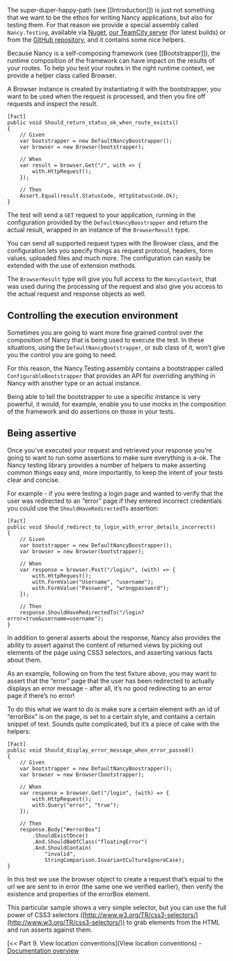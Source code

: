 The super-duper-happy-path (see [[Introduction]]) is just not something that we want to be the ethos for writing Nancy applications, but also for testing them. For that reason we provide a special assembly called `Nancy.Testing`, available via [Nuget](http://nuget.org), [our TeamCity server](http://teamcity.codebetter.com/project.html?projectId=project112&tab=projectOverview&guest=true) (for latest builds) or from the [GitHub repository](http://nancyfx.org), and it contains some nice helpers.

Because Nancy is a self-composing framework (see [[Bootstrapper]]), the runtime composition of the framework can have impact on the results of your routes. To help you test your routes in the right runtime context, we provide a helper class called Browser.

A Browser instance is created by instantiating it with the bootstrapper, you want to be used when the request is processed, and then you fire off requests and inspect the result.

    [Fact]
    public void Should_return_status_ok_when_route_exists()
    {
        // Given
        var bootstrapper = new DefaultNancyBoostrapper();
        var browser = new Browser(bootstrapper);
        
        // When
        var result = browser.Get("/", with => {
            with.HttpRequest();
        });
        
        // Then
        Assert.Equal(result.StatusCode, HttpStatusCode.Ok);
    }

The test will send a `GET` request to your application, running in the configuration provided by the `DefaultNancyBoostrapper` and return the actual result, wrapped in an instance of the `BrowserResult` type.

You can send all supported request types with the Browser class, and the configuration lets you specify things as request protocol, headers, form values, uploaded files and much more. The configuration can easily be extended with the use of extension methods.

The `BrowserResult` type will give you full access to the `NancyContext`, that was used during the processing of the request and also give you access to the actual request and response objects as well.

## Controlling the execution environment

Sometimes you are going to want more fine grained control over the composition of Nancy that is being used to execute the test. In these situations, using the `DefaultNancyBootstrapper`, or sub class of it, won’t give you the control you are going to need.

For this reason, the Nancy.Testing assembly contains a bootstrapper called `ConfigurableBootstrapper` that provides an API for overriding anything in Nancy with another type or an actual instance.

Being able to tell the bootstrapper to use a specific instance is very powerful, it would, for example, enable you to use mocks in the composition of the framework and do assertions on those in your tests.

## Being assertive

Once you’ve executed your request and retrieved your response you’re going to want to run some assertions to make sure everything is a-ok. The Nancy testing library provides a number of helpers to make asserting common things easy and, more importantly, to keep the intent of your tests clear and concise.

For example - if you were testing a login page and wanted to verify that the user was redirected to an “error” page if they entered incorrect credentials you could use the `ShouldHaveRedirectedTo` assertion:

    [Fact]
    public void Should_redirect_to_login_with_error_details_incorrect()
    {
        // Given
        var bootstrapper = new DefaultNancyBoostrapper();
        var browser = new Browser(bootstrapper);
        
        // When
        var response = browser.Post("/login/", (with) => {
            with.HttpRequest();
            with.FormValue("Username", "username");
            with.FormValue("Password", "wrongpassword");
        });
        
        // Then
        response.ShouldHaveRedirectedTo("/login?error=true&username=username");
    }

In addition to general asserts about the response, Nancy also provides the ability to assert against the content of returned views by picking out elements of the page using CSS3 selectors, and asserting various facts about them. 

As an example, following on from the test fixture above, you may want to assert that the “error” page that the user has been redirected to actually displays an error message - after all, it’s no good redirecting to an error page if there’s no error!

To do this what we want to do is make sure a certain element with an id of “errorBox” is on the page, is set to a certain style, and contains a certain snippet of text. Sounds quite complicated, but it’s a piece of cake with the helpers:

    [Fact]
    public void Should_display_error_message_when_error_passed()
    {
        // Given
        var bootstrapper = new DefaultNancyBoostrapper();
        var browser = new Browser(bootstrapper);
        
        // When
        var response = browser.Get("/login", (with) => {
            with.HttpRequest();
            with.Query("error", "true");
        });
        
        // Then
        response.Body["#errorBox"]
            .ShouldExistOnce()
            .And.ShouldBeOfClass("floatingError")
            .And.ShouldContain(
                "invalid",
                StringComparison.InvariantCultureIgnoreCase);
    }

In this test we use the browser object to create a request that’s equal to the url we are sent to in error (the same one we verified earlier), then verify the existence and properties of the errorBox element.

This particular sample shows a very simple selector, but you can use the full power of CSS3 selectors ([http://www.w3.org/TR/css3-selectors/](http://www.w3.org/TR/css3-selectors/)) to grab elements from the HTML and run asserts against them.

[<< Part 9. View location conventions](View location conventions) - [Documentation overview](Documentation)